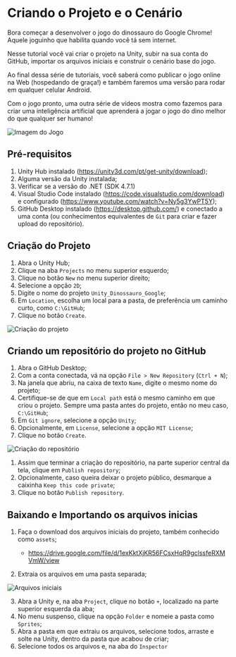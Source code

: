 # Criando o Projeto e o Cenário

Bora começar a desenvolver o jogo do dinossauro do Google Chrome! Aquele joguinho que habilita quando você tá sem internet.

Nesse tutorial você vai criar o projeto na Unity, subir na sua conta do GitHub, importar os arquivos iniciais e construir o cenário base do jogo.

Ao final dessa série de tutoriais, você saberá como publicar o jogo online na Web (hospedando de graça!) e também faremos uma versão para rodar em qualquer celular Android.

Com o jogo pronto, uma outra série de vídeos mostra como fazemos para criar uma inteligência artificial que aprenderá a jogar o jogo do dino melhor do que qualquer ser humano!

![Imagem do Jogo](imagens/image-20210124150234720.png)

## Pré-requisitos

1. Unity Hub instalado (https://unity3d.com/pt/get-unity/download);
2. Alguma versão da Unity instalada;
3. Verificar se a versão do .NET (SDK 4.7.1)
4. Visual Studio Code instalado (https://code.visualstudio.com/download) e configurado (https://www.youtube.com/watch?v=Ny5g3YwPT5Y);
5. GitHub Desktop instalado (https://desktop.github.com/) e conectado a uma conta (ou conhecimentos equivalentes de `Git` para criar e fazer upload do repositório).

## Criação do Projeto

1. Abra o Unity Hub;
2. Clique na aba `Projects` no menu superior esquerdo;
3. Clique no botão `New` no menu superior direito;
4. Selecione a opção `2D`;
5. Digite o nome do projeto `Unity_Dinossauro_Google`;
6. Em `Location`, escolha um local para a pasta, de preferência um caminho curto, como `C:\GitHub`;
7. Clique no botão `Create`.

![Criação do projeto](imagens/image-20210124150604196.png)

## Criando um repositório do projeto no GitHub

1. Abra o GitHub Desktop;
2. Com a conta conectada, vá na opção `File > New Repository` (`Ctrl + N`);
3. Na janela que abriu, na caixa de texto `Name`, digite o mesmo nome do projeto;
4. Certifique-se de que em `Local path` está o mesmo caminho em que criou o projeto. Sempre uma pasta antes do projeto, então no meu caso, `C:\GitHub`;
5. Em `Git ignore`, selecione a opção `Unity`;
6. Opcionalmente, em `License`, selecione a opção `MIT License`;
7. Clique no botão `Create`.

![Criação do repositório](imagens/image-20210124151250132.png)

1. Assim que terminar a criação do repositório, na parte superior central da tela, clique em `Publish repository`;
2. Opcionalmente, caso queira deixar o projeto público, desmarque a caixinha `Keep this code private`;
3. Clique no botão `Publish repository`.

## Baixando e Importando os arquivos inicias

1. Faça o download dos arquivos iniciais do projeto, também conhecido como `assets`;

    - https://drive.google.com/file/d/1exKktXjKR56FCsxHqR9gclssfeRXMVmW/view
2. Extraia os arquivos em uma pasta separada;

![Arquivos iniciais](imagens/image-20210124151841439.png)

3. Abra a Unity e, na aba `Project`, clique no botão `+`, localizado na parte superior esquerda da aba;
4. No menu suspenso, clique na opção `Folder` e nomeie a pasta como `Sprites`;
5. Abra a pasta em que extraiu os arquivos, selecione todos, arraste e solte na Unity, dentro da pasta que acabou de criar;
6. Selecione todos os arquivos e, na aba do `Inspector`
